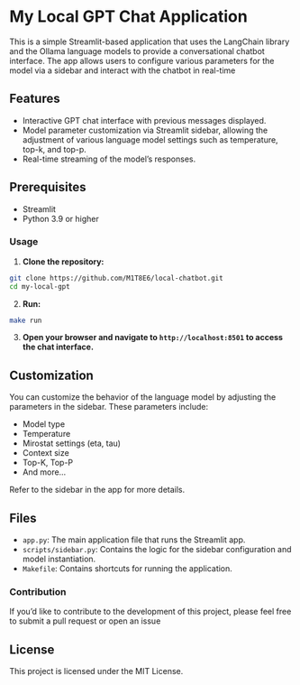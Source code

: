 # My Local GPT Chat Application

This is a simple Streamlit-based application that uses the LangChain library and the Ollama language models to provide a conversational chatbot interface. The app allows users to configure various parameters for the model via a sidebar and interact with the chatbot in real-time

## Features

* Interactive GPT chat interface with previous messages displayed.
* Model parameter customization via Streamlit sidebar, allowing the adjustment of various language model settings such as temperature, top-k, and top-p.
* Real-time streaming of the model’s responses.

## Prerequisites
* Streamlit
* Python 3.9 or higher

### Usage

1.	**Clone the repository:**
```bash
git clone https://github.com/M1T8E6/local-chatbot.git
cd my-local-gpt
```

2.	**Run:**
```bash
make run
```

3. **Open your browser and navigate to ```http://localhost:8501``` to access the chat interface.**

## Customization

You can customize the behavior of the language model by adjusting the parameters in the sidebar. These parameters include:

* Model type
* Temperature
* Mirostat settings (eta, tau)
* Context size
* Top-K, Top-P
* And more…

Refer to the sidebar in the app for more details.

## Files

* ```app.py```: The main application file that runs the Streamlit app.
* ```scripts/sidebar.py```: Contains the logic for the sidebar configuration and model instantiation.
* ```Makefile```: Contains shortcuts for running the application.

### Contribution
If you’d like to contribute to the development of this project, please feel free to submit a pull request or open an issue

## License

This project is licensed under the MIT License.
